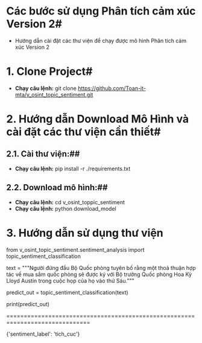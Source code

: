 # Các bước sử dụng Phân tích cảm xúc Version 2#

- Hướng dẫn cài đặt các thư viện để chạy được mô hình Phân tích cảm xúc Version 2

# 1. Clone Project#

- **Chạy câu lệnh:** git clone https://github.com/Toan-it-mta/v_osint_topic_sentiment.git

# 2. Hướng dẫn Download Mô Hình và cài đặt các thư viện cần thiết#

## 2.1. Cài thư viện:##

- **Chạy câu lệnh:** pip install -r ./requirements.txt

## 2.2. Download mô hình:##

- **Chạy câu lệnh:** cd v_osint_toppic_sentiment
- **Chạy câu lệnh:** python download_model

# 3. Hướng dẫn sử dụng thư viện

from v_osint_topic_sentiment.sentiment_analysis import topic_sentiment_classification

text = """Người đứng đầu Bộ Quốc phòng tuyên bố rằng một thoả thuận hợp tác về mua sắm quốc phòng sẽ được ký với Bộ trưởng Quốc phòng Hoa Kỳ Lloyd Austin trong cuộc họp của họ vào thứ Sáu."""

predict_out = topic_sentiment_classification(text)

print(predict_out)

==============================================================================

{'sentiment_label': 'tich_cuc'}
